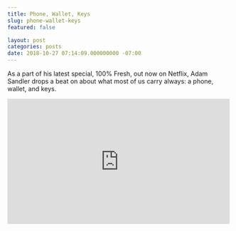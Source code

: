 ```yaml
---
title: Phone, Wallet, Keys
slug: phone-wallet-keys
featured: false

layout: post
categories: posts
date: 2018-10-27 07:14:09.000000000 -07:00
---
```


As a part of his latest special, 100% Fresh, out now on Netflix, Adam Sandler drops a beat on about what most of us carry always: a phone, wallet, and keys.

<iframe loading="lazy" title="Adam Sandler: 100% Fresh | Phone Wallet Keys Official Music Video [HD] | Netflix Is A Joke" width="500" height="281" src="https://www.youtube.com/embed/e9N6_Tj9u2U?feature=oembed" frameborder="0" allow="accelerometer; autoplay; encrypted-media; gyroscope; picture-in-picture" allowfullscreen=""></iframe>
